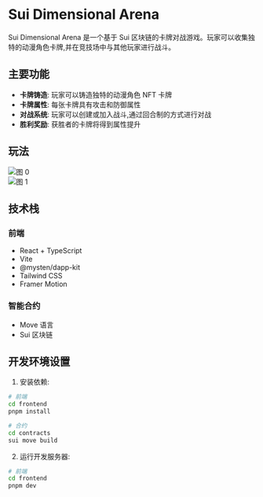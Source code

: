 # Sui Dimensional Arena

Sui Dimensional Arena 是一个基于 Sui 区块链的卡牌对战游戏。玩家可以收集独特的动漫角色卡牌,并在竞技场中与其他玩家进行战斗。

## 主要功能

- **卡牌铸造**: 玩家可以铸造独特的动漫角色 NFT 卡牌
- **卡牌属性**: 每张卡牌具有攻击和防御属性
- **对战系统**: 玩家可以创建或加入战斗,通过回合制的方式进行对战
- **胜利奖励**: 获胜者的卡牌将得到属性提升

## 玩法
![图 0](https://img.maxdiy10.com/2025-02/README-1740233564905.png)  
![图 1](https://img.maxdiy10.com/2025-02/README-1740233682001.png)  


## 技术栈

### 前端
- React + TypeScript
- Vite
- @mysten/dapp-kit
- Tailwind CSS
- Framer Motion

### 智能合约
- Move 语言
- Sui 区块链

## 开发环境设置

1. 安装依赖:

```bash
# 前端
cd frontend
pnpm install

# 合约
cd contracts
sui move build
```

2. 运行开发服务器:

```bash
# 前端
cd frontend
pnpm dev
```
